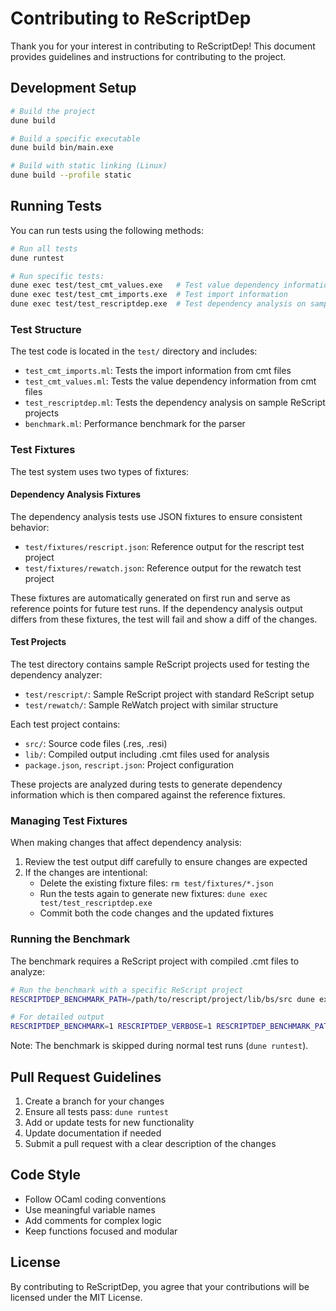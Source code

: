 # Contributing to ReScriptDep

Thank you for your interest in contributing to ReScriptDep! This document provides guidelines and instructions for contributing to the project.

## Development Setup

```bash
# Build the project
dune build

# Build a specific executable
dune build bin/main.exe

# Build with static linking (Linux)
dune build --profile static
```

## Running Tests

You can run tests using the following methods:

```bash
# Run all tests
dune runtest

# Run specific tests:
dune exec test/test_cmt_values.exe   # Test value dependency information
dune exec test/test_cmt_imports.exe  # Test import information
dune exec test/test_rescriptdep.exe  # Test dependency analysis on sample projects
```

### Test Structure

The test code is located in the `test/` directory and includes:

- `test_cmt_imports.ml`: Tests the import information from cmt files
- `test_cmt_values.ml`: Tests the value dependency information from cmt files
- `test_rescriptdep.ml`: Tests the dependency analysis on sample ReScript projects
- `benchmark.ml`: Performance benchmark for the parser

### Test Fixtures

The test system uses two types of fixtures:

#### Dependency Analysis Fixtures

The dependency analysis tests use JSON fixtures to ensure consistent behavior:

- `test/fixtures/rescript.json`: Reference output for the rescript test project
- `test/fixtures/rewatch.json`: Reference output for the rewatch test project

These fixtures are automatically generated on first run and serve as reference points for future test runs. If the dependency analysis output differs from these fixtures, the test will fail and show a diff of the changes.

#### Test Projects

The test directory contains sample ReScript projects used for testing the dependency analyzer:

- `test/rescript/`: Sample ReScript project with standard ReScript setup
- `test/rewatch/`: Sample ReWatch project with similar structure

Each test project contains:
- `src/`: Source code files (.res, .resi)
- `lib/`: Compiled output including .cmt files used for analysis
- `package.json`, `rescript.json`: Project configuration

These projects are analyzed during tests to generate dependency information which is then compared against the reference fixtures.

### Managing Test Fixtures

When making changes that affect dependency analysis:

1. Review the test output diff carefully to ensure changes are expected
2. If the changes are intentional:
   - Delete the existing fixture files: `rm test/fixtures/*.json`
   - Run the tests again to generate new fixtures: `dune exec test/test_rescriptdep.exe`
   - Commit both the code changes and the updated fixtures

### Running the Benchmark

The benchmark requires a ReScript project with compiled .cmt files to analyze:

```bash
# Run the benchmark with a specific ReScript project
RESCRIPTDEP_BENCHMARK_PATH=/path/to/rescript/project/lib/bs/src dune exec test/benchmark.exe

# For detailed output
RESCRIPTDEP_BENCHMARK=1 RESCRIPTDEP_VERBOSE=1 RESCRIPTDEP_BENCHMARK_PATH=/path/to/project/lib/bs/src dune exec test/benchmark.exe
```

Note: The benchmark is skipped during normal test runs (`dune runtest`).

## Pull Request Guidelines

1. Create a branch for your changes
2. Ensure all tests pass: `dune runtest`
3. Add or update tests for new functionality
4. Update documentation if needed
5. Submit a pull request with a clear description of the changes

## Code Style

- Follow OCaml coding conventions
- Use meaningful variable names
- Add comments for complex logic
- Keep functions focused and modular

## License

By contributing to ReScriptDep, you agree that your contributions will be licensed under the MIT License. 